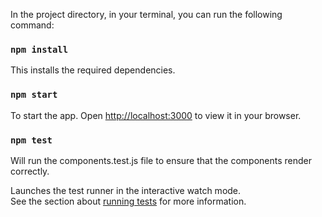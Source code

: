
In the project directory, in your terminal, you can run the following command:

### `npm install`

This installs the required dependencies.

### `npm start`

To start the app.
Open [http://localhost:3000](http://localhost:3000) to view it in your browser.

### `npm test`

Will run the components.test.js file to ensure that the components render correctly.

Launches the test runner in the interactive watch mode.\
See the section about [running tests](https://facebook.github.io/create-react-app/docs/running-tests) for more information.
